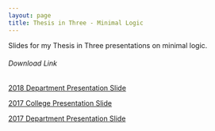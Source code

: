 ```yaml
---
layout: page
title: Thesis in Three - Minimal Logic
---
```


Slides for my Thesis in Three presentations on minimal logic.


###### Download Link
[2018 Department Presentation Slide](
	https://github.com/user-attachments/files/20813650/thesis-in-three-2018-louis-warren.pdf)

[2017 College Presentation Slide](
	https://github.com/user-attachments/files/20813651/thesis-in-three-hilbert-louis-warren.pdf)

[2017 Department Presentation Slide](
	https://github.com/user-attachments/files/20813652/thesis-in-three-louis-warren.pdf)
